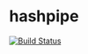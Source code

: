 hashpipe
========

[![Build Status](https://secure.travis-ci.org/bantu/hashpipe.png?branch=master)](http://travis-ci.org/bantu/hashpipe)
